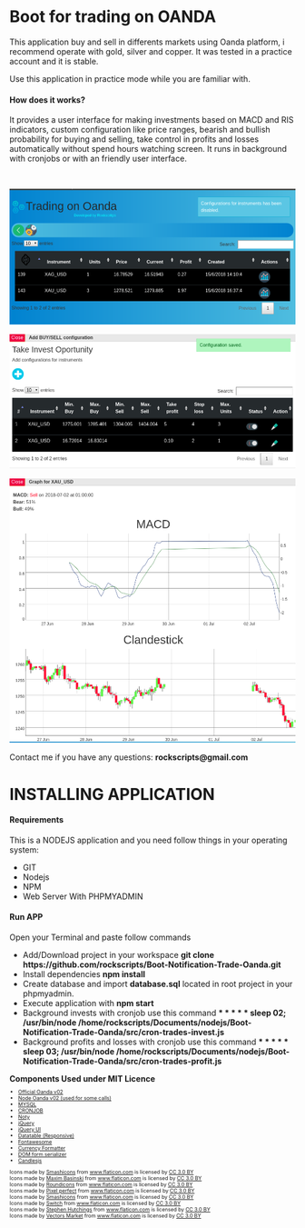 <h1>Boot for trading on OANDA</h1>
<p>
This application buy and sell in differents markets using Oanda platform, i recommend operate with gold, silver and copper. It was tested in a practice account and it is stable.
<p>
Use this application in practice mode while you are familiar with.
</p>
<h4>How does it works?</h4>
<p>It provides a user interface for making investments based on MACD and RIS indicators, custom configuration like price ranges, bearish and bullish probability for buying and selling, take control in profits and losses automatically without spend hours watching screen. It runs in background with cronjobs or with an friendly user interface.</p>
<br>
<p>
<img src='assets/images/1.png'>
</p>
<p>
<img src='assets/images/2.png'>
</p>
<p>
<img src='assets/images/3.png'>
</p>
Contact me if you have any questions: <b>rockscripts@gmail.com</b>
</p>
<h1>INSTALLING APPLICATION</h1>
<h4>Requirements</h4>
<p>
This is a NODEJS application and you need follow things in your operating system:
<ul>
<li>GIT</li>
<li>Nodejs</li>
<li>NPM</li>
<li>Web Server With PHPMYADMIN</li>
</ul>
</p>
<h4>Run APP</h4>
<p>
Open your Terminal and paste follow commands
<ul>
<li>Add/Download project in your workspace <b>git clone https://github.com/rockscripts/Boot-Notification-Trade-Oanda.git</b></li>
<li>Install dependencies <b>npm install</b> </li>
<li>Create database and import <b>database.sql</b> located in root project in your phpmyadmin.</li>
<li>Execute application with <b>npm start</b></li>
<li>Background invests with cronjob use this command <b>* * * * * sleep 02; /usr/bin/node /home/rockscripts/Documents/nodejs/Boot-Notification-Trade-Oanda/src/cron-trades-invest.js</b></li>
<li>Background profits and losses with cronjob use this command <b>* * * * * sleep 03;  /usr/bin/node /home/rockscripts/Documents/nodejs/Boot-Notification-Trade-Oanda/src/cron-trades-profit.js</b></li>
</ul>
</p>
<b>Components Used under MIT Licence</b>
<ul  style="font-size:9px!important">
<li><a href="https://github.com/oanda/v20-javascript" target="_blank">Official Oanda v02</a></li>
<li><a href="https://github.com/flagpoonage/node-oanda" target="_blank">Node Oanda v02 (used for some calls)</a></li>
<li><a href="https://www.npmjs.com/package/mysql" target="_blank">MYSQL</a></li>
<li><a href="https://www.npmjs.com/package/cron" target="_blank">CRONJOB</a></li>
<li><a href="https://www.npmjs.com/package/noty" target="_blank">Noty</a></li>
<li><a href="https://www.npmjs.com/package/jquery" target="_blank">jQuery</a></li>
<li><a href="https://www.npmjs.com/package/jquery-ui-bundle" target="_blank">jQuery UI</a></li>
<li><a href="https://www.npmjs.com/package/datatables.net-responsive" target="_blank">Datatable (Responsive)</a></li>
<li><a href="https://www.npmjs.com/package/fontawesome" target="_blank">Fontawesome</a></li>
<li><a href="https://www.npmjs.com/package/currency-formatter" target="_blank">Currency Formatter</a></li>
<li><a href="https://www.npmjs.com/package/dom-form-serializer" target="_blank">DOM form serializer</a></li>
<li><a href="https://www.npmjs.com/package/candlesjs" target="_blank">Candlesjs</a></li>
</ul>

<div style="font-size:9px!important">Icons made by <a href="https://www.flaticon.com/authors/smashicons" title="Smashicons">Smashicons</a> from <a href="https://www.flaticon.com/" title="Flaticon">www.flaticon.com</a> is licensed by <a href="http://creativecommons.org/licenses/by/3.0/" title="Creative Commons BY 3.0" target="_blank">CC 3.0 BY</a></div>
<div style="font-size:9px!important">Icons made by <a href="https://www.flaticon.com/authors/maxim-basinski" title="Maxim Basinski">Maxim Basinski</a> from <a href="https://www.flaticon.com/" title="Flaticon">www.flaticon.com</a> is licensed by <a href="http://creativecommons.org/licenses/by/3.0/" title="Creative Commons BY 3.0" target="_blank">CC 3.0 BY</a></div>
<div style="font-size:9px!important">Icons made by <a href="https://www.flaticon.com/authors/roundicons" title="Roundicons">Roundicons</a> from <a href="https://www.flaticon.com/" title="Flaticon">www.flaticon.com</a> is licensed by <a href="http://creativecommons.org/licenses/by/3.0/" title="Creative Commons BY 3.0" target="_blank">CC 3.0 BY</a></div>
<div style="font-size:9px!important">Icons made by <a href="https://www.flaticon.com/authors/pixel-perfect" title="Pixel perfect">Pixel perfect</a> from <a href="https://www.flaticon.com/" title="Flaticon">www.flaticon.com</a> is licensed by <a href="http://creativecommons.org/licenses/by/3.0/" title="Creative Commons BY 3.0" target="_blank">CC 3.0 BY</a></div>
<div style="font-size:9px!important">Icons made by <a href="https://www.flaticon.com/authors/smashicons" title="Smashicons">Smashicons</a> from <a href="https://www.flaticon.com/" title="Flaticon">www.flaticon.com</a> is licensed by <a href="http://creativecommons.org/licenses/by/3.0/" title="Creative Commons BY 3.0" target="_blank">CC 3.0 BY</a></div>
<div style="font-size:9px!important">Icons made by <a href="https://www.flaticon.com/authors/smashicons" title="Switch">Switch</a> from <a href="https://www.flaticon.com/"     title="Flaticon">www.flaticon.com</a> is licensed by <a href="http://creativecommons.org/licenses/by/3.0/"     title="Creative Commons BY 3.0" target="_blank">CC 3.0 BY</a></div>
<div style="font-size:9px!important">Icons made by <a href="https://www.flaticon.com/authors/stephen-hutchings" title="Stephen Hutchings">Stephen Hutchings</a> from <a href="https://www.flaticon.com/" title="Flaticon">www.flaticon.com</a> is licensed by <a href="http://creativecommons.org/licenses/by/3.0/" title="Creative Commons BY 3.0" target="_blank">CC 3.0 BY</a></div>
<div style="font-size:9px!important">Icons made by <a href="https://www.flaticon.com/authors/vectors-market" title="Vectors Market">Vectors Market</a> from <a href="https://www.flaticon.com/" title="Flaticon">www.flaticon.com</a> is licensed by <a href="http://creativecommons.org/licenses/by/3.0/" title="Creative Commons BY 3.0" target="_blank">CC 3.0 BY</a></div>